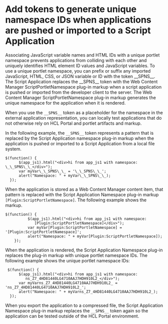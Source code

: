 # Add tokens to generate unique namespace IDs when applications are pushed or imported to a Script Application

Associating JavaScript variable names and HTML IDs with a unique portlet namespace prevents applications from colliding with each other and uniquely identifies HTML element ID values and JavaScript variables. To use a unique portlet namespace, you can prefix or suffix any imported JavaScript, HTML, CSS, or JSON variable or ID with the token \_\_SPNS\_\_. The Script Application replaces the \_\_SPNS\_\_ token with the Web Content Manager ScriptPortletNamespace plug-in markup when a script application is pushed or imported from the developer client to the server. The Web Content Manager ScriptPortletNamespace plug-in markup generates the unique namespace for the application when it is rendered.

When you use the `__SPNS__` token as a placeholder for the namespace in the external application representation, you can locally test applications that do not otherwise rely on HCL Portal and portlet artifacts and markup.

In the following example, the `__SPNS__` token represents a pattern that is replaced by the Script Application namespace plug-in markup when the application is pushed or imported to a Script Application from a local file system.

```
$(function() {
      $(app_js1).html("<div>hi from app_js1 with namespace: \_\_SPNS\_\_</div>");
      var myVar\_\_SPNS\_\_ = '\_\_SPNS\_\_';
      alert("Namespace: " + myVar\_\_SPNS\_\_);
  });
```

When the application is stored as a Web Content Manager content item, that pattern is replaced with the Script Application Namespace plug-in markup `[Plugin:ScriptPortletNamespace]`. The following example shows the markup.

```
$(function() {
          $(app_js1).html("<div>hi from app_js1 with namespace: 
             [Plugin:ScriptPortletNamespace]</div>");
          var myVar[Plugin:ScriptPortletNamespace] = '[Plugin:ScriptPortletNamespace]';
          alert("Namespace: " + myVar[Plugin:ScriptPortletNamespace]);
    });
```

When the application is rendered, the Script Application Namespace plug-in replaces the plug-in markup with unique portlet namespace IDs. The following example shows the unique portlet namespace IDs:

```
 $(function() {
      $(app_js1).html("<div>hi from app_js1 with namespace: 
         ns_Z7_4HD81440LG4710AAJ7HDH910L2_</div>");
      var myVarns_Z7_4HD81440LG4710AAJ7HDH910L2_ = 'ns_Z7_4HD81440LG4710AAJ7HDH910L2_';
      alert("Namespace: " + myVarns_Z7_4HD81440LG4710AAJ7HDH910L2_);
  });
```

When you export the application to a compressed file, the Script Application Namespace plug-in markup replaces the `__SPNS__` token again so the application can be tested outside of the HCL Portal environment.


